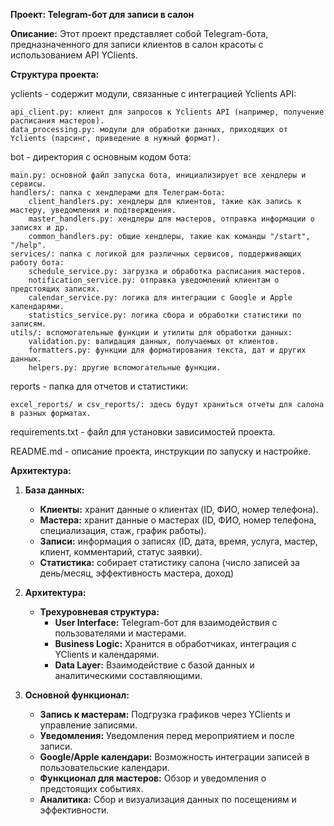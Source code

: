 **Проект: Telegram-бот для записи в салон**

**Описание:**
Этот проект представляет собой Telegram-бота, предназначенного для записи клиентов в салон красоты с использованием API YClients. 

**Структура проекта:**

yclients - содержит модули, связанные с интеграцией Yclients API:

    api_client.py: клиент для запросов к Yclients API (например, получение расписания мастеров).
    data_processing.py: модули для обработки данных, приходящих от Yclients (парсинг, приведение в нужный формат).

bot - директория с основным кодом бота:

    main.py: основной файл запуска бота, инициализирует все хендлеры и сервисы.
    handlers/: папка с хендлерами для Телеграм-бота:
        client_handlers.py: хендлеры для клиентов, такие как запись к мастеру, уведомления и подтверждения.
        master_handlers.py: хендлеры для мастеров, отправка информации о записях и др.
        common_handlers.py: общие хендлеры, такие как команды "/start", "/help".
    services/: папка с логикой для различных сервисов, поддерживающих работу бота:
        schedule_service.py: загрузка и обработка расписания мастеров.
        notification_service.py: отправка уведомлений клиентам о предстоящих записях.
        calendar_service.py: логика для интеграции с Google и Apple календарями.
        statistics_service.py: логика сбора и обработки статистики по записям.
    utils/: вспомогательные функции и утилиты для обработки данных:
        validation.py: валидация данных, получаемых от клиентов.
        formatters.py: функции для форматирования текста, дат и других данных.
        helpers.py: другие вспомогательные функции.

reports - папка для отчетов и статистики:

    excel_reports/ и csv_reports/: здесь будут храниться отчеты для салона в разных форматах.

requirements.txt - файл для установки зависимостей проекта.

README.md - описание проекта, инструкции по запуску и настройке.

**Архитектура:**

1. **База данных:**
   - **Клиенты:** хранит данные о клиентах (ID, ФИО, номер телефона).
   - **Мастера:** хранит данные о мастерах (ID, ФИО, номер телефона, специализация, стаж, график работы).
   - **Записи:** информация о записях (ID, дата, время, услуга, мастер, клиент, комментарий, статус заявки).
   - **Статистика:** собирает статистику салона (число записей за день/месяц, эффективность мастера, доход)

2. **Архитектура:**
   - **Трехуровневая структура:**
     - **User Interface:** Telegram-бот для взаимодействия с пользователями и мастерами.
     - **Business Logic:** Хранится в обработчиках, интеграция с YClients и календарями.
     - **Data Layer:** Взаимодействие с базой данных и аналитическими составляющими.

3. **Основной функционал:**
   - **Запись к мастерам:** Подгрузка графиков через YClients и управление записями.
   - **Уведомления:** Уведомления перед мероприятием и после записи.
   - **Google/Apple календари:** Возможность интеграции записей в пользовательские календари.
   - **Функционал для мастеров:** Обзор и уведомления о предстоящих событиях.
   - **Аналитика:** Сбор и визуализация данных по посещениям и эффективности.
